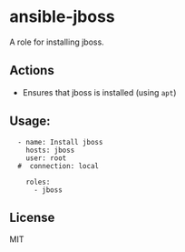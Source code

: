 # ansible-jboss

A role for installing jboss.


## Actions

- Ensures that jboss is installed (using `apt`)


## Usage:
```
  - name: Install jboss
    hosts: jboss
    user: root
  #  connection: local
    
    roles:
      - jboss      
```

## License

MIT
